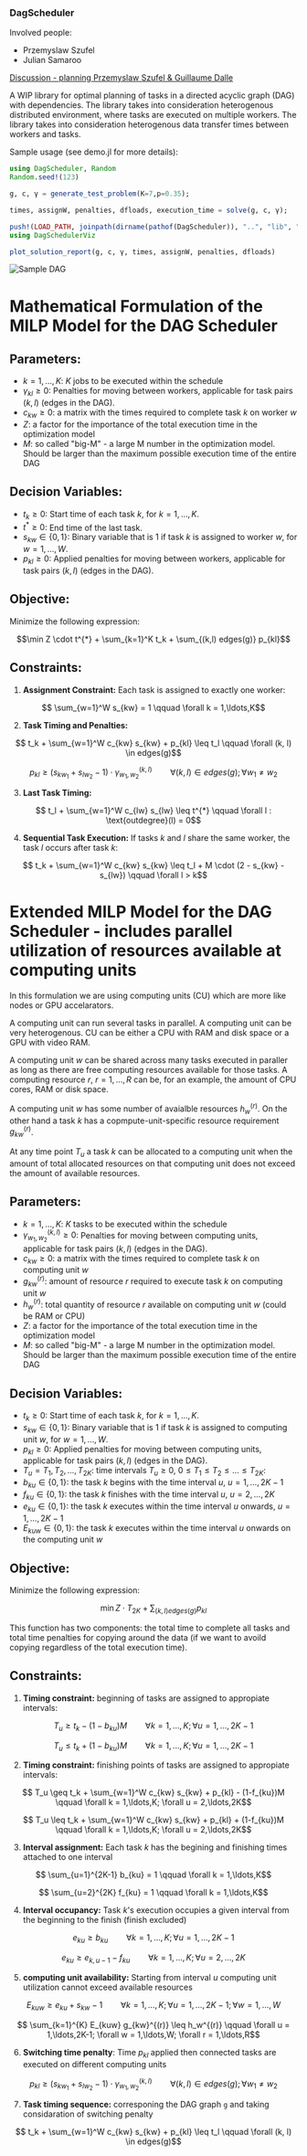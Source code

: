 ### DagScheduler

Involved people:
- Przemyslaw Szufel
- Julian Samaroo


[Discussion - planning Przemyslaw Szufel & Guillaume Dalle](notes.md)


A WIP library for optimal planning of tasks in a directed acyclic graph (DAG) with dependencies.
The library takes into consideration heterogenous distributed environment, where tasks are executed on multiple workers. The library takes into consideration heterogenous data transfer times between workers and tasks.

Sample usage (see demo.jl for more details):
```julia
using DagScheduler, Random
Random.seed!(123)

g, c, γ = generate_test_problem(K=7,p=0.35);

times, assignW, penalties, dfloads, execution_time = solve(g, c, γ);

push!(LOAD_PATH, joinpath(dirname(pathof(DagScheduler)), "..", "lib", "DagSchedulerViz"))
using DagSchedulerViz

plot_solution_report(g, c, γ, times, assignW, penalties, dfloads)
```
![Sample DAG](demoim.png)


# Mathematical Formulation of the MILP Model for the DAG Scheduler

## Parameters:

- $` k = 1,\ldots,K `$: $` K `$ jobs to be executed within the schedule 
- $` \gamma_{kl} \geq 0 `$: Penalties for moving between workers, applicable for task pairs $`(k, l)`$ (edges in the DAG).
- $` c_{kw} \geq 0 `$:  a matrix with the times required to complete task $` k `$ on worker $` w `$
- $` Z `$: a factor for the importance of the total execution time in the optimization model
- $` M `$: so called "big-M" - a large M number in the optimization model. Should be larger than the maximum possible execution time of the entire DAG
 
## Decision Variables:

- $` t_k \geq 0 `$: Start time of each task $k$, for $` k = 1,\ldots,K `$.
- $` t^{*} \geq 0 `$: End time of the last task.
- $` s_{kw} \in \{0,1\} `$: Binary variable that is 1 if task $` k `$ is assigned to worker $` w `$, for $` w = 1,\ldots,W `$.
- $` p_{kl} \geq 0 `$: Applied penalties for moving between workers, applicable for task pairs $`(k, l)`$ (edges in the DAG).
  
## Objective:

Minimize the following expression:
```math
\min Z \cdot t^{*} + \sum_{k=1}^K t_k + \sum_{(k,l) edges(g)} p_{kl}
```


## Constraints:

1. **Assignment Constraint:** Each task is assigned to exactly one worker:

```math
    \sum_{w=1}^W s_{kw} = 1 \qquad \forall k = 1,\ldots,K
```

2. **Task Timing and Penalties:**

```math
    t_k + \sum_{w=1}^W c_{kw} s_{kw} + p_{kl} \leq t_l \qquad \forall (k, l) \in edges(g)
```
```math
    p_{kl} \geq (s_{kw_1} + s_{lw_2} - 1) \cdot \gamma^{(k,l)}_{w_1,w_2} \qquad \forall (k, l) \in edges(g); \forall w_1 \neq w_2
```


3. **Last Task Timing:**

```math
    t_l + \sum_{w=1}^W c_{lw} s_{lw} \leq t^{*} \qquad \forall l : \text{outdegree}(l) = 0
```

4. **Sequential Task Execution:** If tasks $` k `$ and $` l `$ share the same worker, the task $` l`$ occurs after task $` k `$:

```math
    t_k + \sum_{w=1}^W c_{kw} s_{kw} \leq t_l + M \cdot (2 - s_{kw} - s_{lw}) \qquad \forall l > k
```





#  Extended MILP Model for the DAG Scheduler - includes parallel utilization of resources available at computing units

In this formulation we are using computing units (CU) which are more like nodes or GPU accelarators. 

A computing unit can run several tasks in parallel. A computing unit can be very heterogenous. CU can be either a CPU with RAM and disk space or a  GPU with video RAM.

A computing unit $` w `$  can be shared across many tasks executed in paraller as long as there are free computing resources available for those tasks.
A  computing resource $` r `$, $` r = 1,\ldots,R `$ can be, for an example, the amount of CPU cores, RAM or disk space.

A computing unit $` w `$ has some number of avaialble resources $` h_w^{(r)} `$. On the other hand a task $` k `$ has a copmpute-unit-specific resource requirement $` g_{kw}^{(r)} `$.

At any time point $` T_u `$ a task $` k `$ can be allocated to a computing unit when the amount of total allocated resources on that computing unit does not exceed the amount of available resources.

## Parameters:

- $` k = 1,\ldots,K `$: $` K `$ tasks to be executed within the schedule 
- $` \gamma^{(k,l)}_{w_1,w_2} \geq 0 `$: Penalties for moving between computing units, applicable for task pairs $`(k, l)`$ (edges in the DAG).
- $` c_{kw} \geq 0 `$:  a matrix with the times required to complete task $` k `$ on computing unit $` w `$
- $` g_{kw}^{(r)} `$: amount of resource  $` r `$ required to execute task $` k `$ on computing unit $` w `$
- $` h_w^{(r)} `$: total quantity of resource  $` r `$ available on computing unit $` w `$ (could be RAM or CPU)
- $` Z `$: a factor for the importance of the total execution time in the optimization model
- $` M `$: so called "big-M" - a large M number in the optimization model. Should be larger than the maximum possible execution time of the entire DAG
 
## Decision Variables:

- $` t_k \geq 0 `$: Start time of each task $k$, for $` k = 1,\ldots,K `$.
- $` s_{kw} \in \{0,1\} `$: Binary variable that is 1 if task $` k `$ is assigned to computing unit $` w `$, for $` w = 1,\ldots,W `$.
- $` p_{kl} \geq 0 `$: Applied penalties for moving between computing units, applicable for task pairs $`(k, l)`$ (edges in the DAG).
- $` T_u =  T_1, T_2,\ldots,T_{2K}  `$: time intervals $` T_u \geq 0 `$, $` 0 \leq T_1 \leq T_2 \leq\ldots\leq T_{2K}  `$:
- $` b_{ku} \in \{0,1\} `$: the task $` k `$ begins with the time interval $` u `$, $` u = 1,\ldots,2K-1 `$
- $` f_{ku} \in \{0,1\} `$: the task $` k `$ finishes with the time interval $` u `$, $` u = 2,\ldots,2K `$
- $` e_{ku} \in \{0,1\} `$: the task $` k `$ executes within the time interval $` u `$ onwards, $` u = 1,\ldots,2K-1 `$
- $` E_{kuw} \in \{0,1\} `$: the task $` k `$ executes within the time interval $` u `$ onwards on the computing unit $` w `$ 

## Objective:

Minimize the following expression:
```math
\min Z \cdot T_{2K} + \sum_{(k,l) edges(g)} p_{kl}
```
This function has two components: the total time to complete all tasks and total time penalties for copying around the data (if we want to avoild copying regardless of the total execution time).


## Constraints:

1. **Timing constraint:** beginning of tasks are assigned to appropiate intervals:
```math
   T_u \geq t_k - (1-b_{ku})M \qquad \forall k = 1,\ldots,K; \forall u = 1,\ldots,2K-1
```
```math
   T_u \leq t_k + (1-b_{ku})M \qquad \forall k = 1,\ldots,K; \forall u = 1,\ldots,2K-1
```

2. **Timing constraint:** finishing points of tasks are assigned to appropiate intervals:
```math
   T_u \geq t_k + \sum_{w=1}^W c_{kw} s_{kw} + p_{kl} - (1-f_{ku})M \qquad \forall k = 1,\ldots,K; \forall u = 2,\ldots,2K
```
```math
   T_u \leq t_k + \sum_{w=1}^W c_{kw} s_{kw} + p_{kl} + (1-f_{ku})M \qquad \forall k = 1,\ldots,K; \forall u = 2,\ldots,2K
```

3. **Interval assignment:** Each task $` k `$ has the begining and finishing times attached to one interval
```math
   \sum_{u=1}^{2K-1} b_{ku} = 1 \qquad \forall k = 1,\ldots,K
```
```math
   \sum_{u=2}^{2K} f_{ku} = 1 \qquad \forall k = 1,\ldots,K
```

4. **Interval occupancy:** Task $` k `$'s execution occupies a given interval from the beginning to the finish (finish excluded)
   
```math
   e_{ku} \geq b_{ku} \qquad \forall k = 1,\ldots,K; \forall u = 1,\ldots,2K-1
```
```math
   e_{ku} \geq e_{k,u-1} - f_{ku} \qquad \forall k = 1,\ldots,K; \forall u = 2,\ldots,2K
```
5. **computing unit availability:** Starting from interval $` u `$ computing unit utilization cannot exceed available resources
```math
   E_{kuw} \geq  e_{ku} + s_{kw} - 1  \qquad \forall k = 1,\ldots,K; \forall u = 1,\ldots,2K-1; \forall w = 1,\ldots,W
```

```math
   \sum_{k=1}^{K} E_{kuw} g_{kw}^{(r)}    \leq h_w^{(r)}  \qquad \forall u = 1,\ldots,2K-1; \forall w = 1,\ldots,W; \forall r = 1,\ldots,R
```

6. **Switching time penalty**: Time $` p_{kl} `$ applied then connected tasks are executed on different computing units
```math
    p_{kl} \geq (s_{kw_1} + s_{lw_2} - 1) \cdot \gamma^{(k,l)}_{w_1,w_2} \qquad \forall (k, l) \in edges(g); \forall w_1 \neq w_2
```
 
 
7. **Task timing sequence:** corresponing the DAG graph `g` and taking considaration of switching penalty
```math
    t_k + \sum_{w=1}^W c_{kw} s_{kw} + p_{kl} \leq t_l \qquad \forall (k, l) \in edges(g)
```
